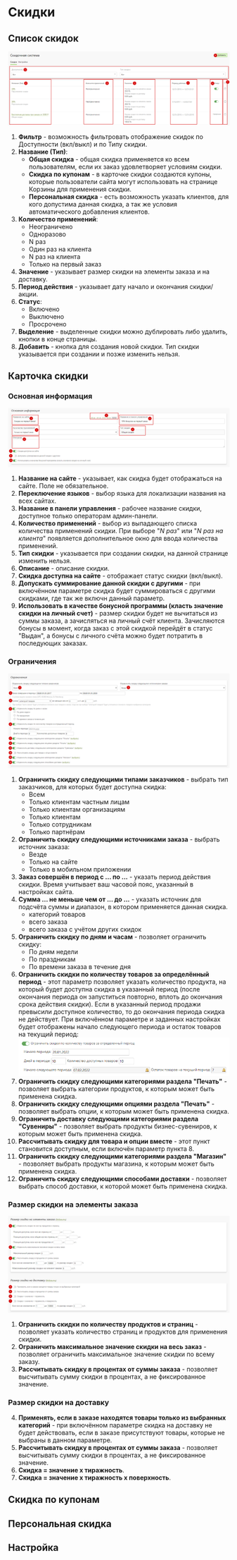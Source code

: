 # Скидки
## Список скидок
![](../_media/marketing/marketing01.png ':size=70%')
1. **Фильтр** - возможность фильтровать отображение скидок по Доступности (вкл/выкл) и по Типу скидки.
2. **Название (Тип)**:
    + **Общая скидка** - общая скидка применяется ко всем пользователям, если их заказ удовлетворяет условиям скидки.
    + **Скидка по купонам** - в карточке скидки создаются купоны, которые пользователи сайта могут использовать на странице Корзины для применения скидки.
    + **Персональная скидка** - есть возможность указать клиентов, для кого допустима данная скидка, а так же условия автоматического добавления клиентов.
3. **Количество применений**:
    + Неограничено
    + Одноразово
    + N раз
    + Один раз на клиента
    + N раз на клиента
    + Только на первый заказ
4. **Значение** - указывает размер скидки на элементы заказа и на доставку.
5. **Период действия** - указывает дату начало и окончания скидки/акции.
6. **Статус**:
    + Включено
    + Выключено
    + Просрочено
7. **Выделение** - выделенные скидки можно дублировать либо удалить, кнопки в конце страницы.
8. **Добавить** - кнопка для создания новой скидки. Тип скидки указывается при создании и позже изменить нельзя.

## Карточка скидки
### Основная информация
![](../_media/marketing/marketing02.png ':size=70%')
1. **Название на сайте** - указывает, как скидка будет отображаться на сайте. Поле не обязательное.
2. **Переключение языков** - выбор языка для локализации названия на всех сайтах.
3. **Название в панели управления** - рабочее название скидки, доступное только операторам админ-панели.
4. **Количество применений** - выбор из выпадающего списка количества применений скидки. При выборе "*N раз*" или "*N раз на клиента*" появляется дополнительное окно для ввода количества применений.
5. **Тип скидки** - указывается при создании скидки, на данной странице изменить нельзя.
6. **Описание** - описание скидки.
7. **Скидка доступна на сайте** - отображает статус скидки (вкл/выкл).
8. **Допускать суммирование данной скидки с другими** - при включённом параметре скидка будет суммироваться с другими скидками, где так же включн данный параметр.
9. **Использовать в качестве бонусной программы (класть значение скидки на личный счет)** - размер скидки будет не вычитаться из суммы заказа, а зачисляться на личный счёт клиента. Зачисляются бонусы в момент, когда заказ с этой скидкой перейдёт в статус "Выдан", а бонусы с личного счёта можно будет потратить в последующих заказах.

### Ограничения
![](../_media/marketing/marketing03.png ':size=70%')
1. **Ограничить скидку следующими типами заказчиков** - выбрать тип заказчиков, для которых будет доступна скидка:
    + Всем
    + Только клиентам частным лицам
    + Только клиентам организациям
    + Только клиентам
    + Только сотрудникам
    + Только партнёрам
2. **Ограничить скидку следующими источниками заказа** - выбрать источник заказа:
    + Везде
    + Только на сайте
    + Только в мобильном приложении
3. **Заказ совершён в период с ... по ...** - указать период действия скидки. Время учитывает ваш часовой пояс, указанный в настройках сайта.
4. **Сумма ... не меньше чем от ... до ...** - указать источник для подсчёта суммы и диапазон, в котором применяется данная скидка.
    + категорий товаров
    + всего заказа
    + всего заказа с учётом других скидок
5. **Ограничить скидку по дням и часам** - позволяет ограничить скидку:
    + По дням недели
    + По праздникам
    + По времени заказа в течение дня
6. **Ограничить скидки по количеству товаров за определённый период** - этот параметр позволяет указать количество продукта, на который будет доступна скидка в указанный период (после окончания периода он запуститься повторно, вплоть до окончания срока действия скидки). Если в указанный период продажи превысили доступное количество, то до окончания периода скидка не действует. При включённом параметре и заданных настройках будет отображены начало следующего периода и остаток товаров на текущий период:
![](../_media/marketing/marketing04.png ':size=60%')
7. **Ограничить скидку следующими категориями раздела "Печать"** - позволяет выбрать категории продуктов, к которым может быть применена скидка.
8. **Ограничить скидку следующими опциями раздела "Печать"** - позволяет выбрать опции, к которым может быть применена скидка.
9. **Ограничить доставку следующими категориями раздела "Сувениры"** - позволяет выбрать продукты бизнес-сувениров, к которым может быть применена скидка.
10. **Рассчитывать скидку для товара и опции вместе** - этот пункт становится доступным, если включён параметр пункта 8.
11. **Ограничить скидку следующими категориями раздела "Магазин"** - позволяет выбрать продукты магазина, к которым может быть применена скидка.
12. **Ограничить скидку следующими способами доставки** - позволяет выбрать способ доставки, к которой может быть применена скидка.

### Размер скидки на элементы заказа
![](../_media/marketing/marketing05.png ':size=70%')
1. **Ограничить скидки по количеству продуктов и страниц** - позволяет указать количество страниц и продуктов для применения скидки.
2. **Ограничить максимальное значение скидки на весь заказ** - позволяет ограничить максимальное значение скидки по всему заказу.
3. **Рассчитывать скидку в процентах от суммы заказа** - позволяет высчитывать сумму скидки в процентах, а не фиксированное значение.

### Размер скидки на доставку
4. **Применять, если в заказе находятся товары только из выбранных категорий** - при включённом параметре скидка на доставку не будет действовать, если в заказе присутствуют товары, которые не выбраны в данном параметре.
5. **Рассчитывать скидку в процентах от суммы заказа** - позволяет высчитывать сумму скидки в процентах, а не фиксированное значение.
6. **Скидка = значение х тиражность**.
7. **Скидка = значение х тиражность х поверхность**.

## Скидка по купонам
## Персональная скидка
## Настройка